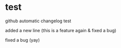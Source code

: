# test
github automatic changelog test

added a new line (this is a feature again & fixed a bug)

fixed a bug (yay)
